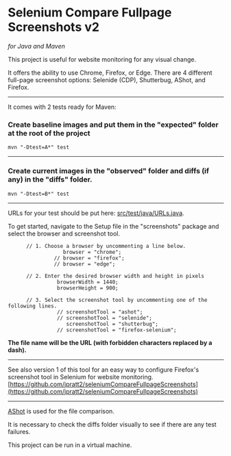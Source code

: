# Selenium Compare Fullpage Screenshots v2
*for Java and Maven*


This project is useful for website monitoring for any visual change.  

It offers the ability to use Chrome, Firefox, or Edge. There are 4 different full-page screenshot options: Selenide (CDP), Shutterbug, AShot, and Firefox.

---


It comes with 2 tests ready for Maven:

### Create baseline images and put them in the "expected" folder at the root of the project  
`mvn "-Dtest=A*" test`  

---
### Create current images in the "observed" folder and diffs (if any) in the "diffs" folder.  
`mvn "-Dtest=B*" test`  

---
URLs for your test should be put here: [src/test/java/URLs.java](https://github.com/jpratt2/seleniumCompareFullpageScreenshots/blob/master/src/test/java/URLs.java).  

To get started, navigate to the Setup file in the "screenshots" package and select the browser and screenshot tool.

          // 1. Choose a browser by uncommenting a line below.
                      browser = "chrome";
                   // browser = "firefox";
                   // browser = "edge";      

          // 2. Enter the desired browser width and height in pixels
                    browserWidth = 1440;
                    browserHeight = 900;

          // 3. Select the screenshot tool by uncommenting one of the following lines.
                    // screenshotTool = "ashot";
                    // screenshotTool = "selenide"; 
                       screenshotTool = "shutterbug";
                    // screenshotTool = "firefox-selenium";



**The file name will be the URL (with forbidden characters replaced by a dash).**


---
See also version 1 of this tool for an easy way to configure Firefox's screenshot tool in Selenium for website monitoring. 
[https://github.com/jpratt2/seleniumCompareFullpageScreenshots](https://github.com/jpratt2/seleniumCompareFullpageScreenshots) 

---

[AShot](https://github.com/pazone/ashot) is used for the file comparison.  

It is necessary to check the diffs folder visually to see if there are any test failures.  

This project can be run in a virtual machine.

